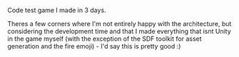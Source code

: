 Code test game I made in 3 days.

Theres a few corners where I'm not entirely happy with the architecture, 
but considering the development time and that I made everything that isnt Unity in the game myself 
(with the exception of the SDF toolkit for asset generation and the fire emoji) - I'd say this is pretty good :)
